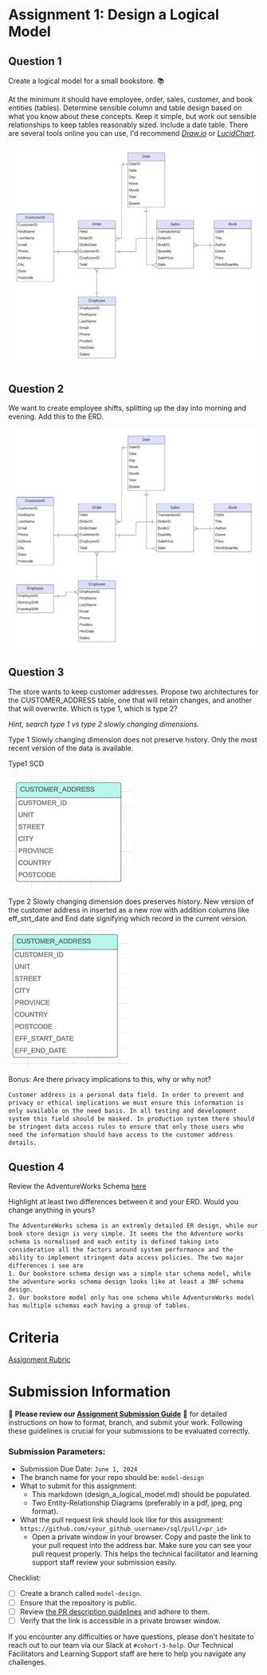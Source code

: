 # Assignment 1: Design a Logical Model

## Question 1
Create a logical model for a small bookstore. 📚

At the minimum it should have employee, order, sales, customer, and book entities (tables). Determine sensible column and table design based on what you know about these concepts. Keep it simple, but work out sensible relationships to keep tables reasonably sized. Include a date table. There are several tools online you can use, I'd recommend [_Draw.io_](https://www.drawio.com/) or [_LucidChart_](https://www.lucidchart.com/pages/).



![Logical_ERD_Q1](..\03_homework\bookStoreLogical1.jpeg)

## Question 2
We want to create employee shifts, splitting up the day into morning and evening. Add this to the ERD.


![Logical_ERD_Q2](..\03_homework\bookStoreLogical2.jpeg)

## Question 3
The store wants to keep customer addresses. Propose two architectures for the CUSTOMER_ADDRESS table, one that will retain changes, and another that will overwrite. Which is type 1, which is type 2?

_Hint, search type 1 vs type 2 slowly changing dimensions._

Type 1 Slowly changing dimension does not preserve history. Only the most recent version of the data is available.

Type1 SCD  

![Type1-Slowly_changing_dim](..\03_homework\CUSTOMER_ADDRESS_TYPE1.png)

Type 2 Slowly changing dimension does preserves history. New version of the customer address in inserted as a new row with addition columns like eff_strt_date and End date signifying which record in the current version.  

![Type2-Slowly_changing_dim](..\03_homework\CUSTOMER_ADDRESS_TYPE2.png)

Bonus: Are there privacy implications to this, why or why not?
```
Customer address is a personal data field. In order to prevent and privacy or ethical implications we must ensure this information is only available on the need basis. In all testing and development system this field should be masked. In production system there should be stringent data access rules to ensure that only those users who need the information should have access to the customer address details. 
```

## Question 4
Review the AdventureWorks Schema [here](https://i.stack.imgur.com/LMu4W.gif)

Highlight at least two differences between it and your ERD. Would you change anything in yours?
```
The AdventureWorks schema is an extremly detailed ER design, while our book store design is very simple. It seems the the Adventure works schema is normalised and each entity is defined taking into consideration all the factors around system performance and the ability to implement stringent data access policies. The two major differences i see are 
1. Our bookstore schema design was a simple star schema model, while the adventure works schema design looks like at least a 3NF schema design.  
2. Our bookstore model only has one schema while AdventureWorks model has multiple schemas each having a group of tables. 
```

# Criteria

[Assignment Rubric](./assignment_rubric.md)

# Submission Information

🚨 **Please review our [Assignment Submission Guide](https://github.com/UofT-DSI/onboarding/blob/main/onboarding_documents/submissions.md)** 🚨 for detailed instructions on how to format, branch, and submit your work. Following these guidelines is crucial for your submissions to be evaluated correctly.

### Submission Parameters:
* Submission Due Date: `June 1, 2024`
* The branch name for your repo should be: `model-design`
* What to submit for this assignment:
    * This markdown (design_a_logical_model.md) should be populated.
    * Two Entity-Relationship Diagrams (preferably in a pdf, jpeg, png format).
* What the pull request link should look like for this assignment: `https://github.com/<your_github_username>/sql/pull/<pr_id>`
    * Open a private window in your browser. Copy and paste the link to your pull request into the address bar. Make sure you can see your pull request properly. This helps the technical facilitator and learning support staff review your submission easily.

Checklist:
- [ ] Create a branch called `model-design`.
- [ ] Ensure that the repository is public.
- [ ] Review [the PR description guidelines](https://github.com/UofT-DSI/onboarding/blob/main/onboarding_documents/submissions.md#guidelines-for-pull-request-descriptions) and adhere to them.
- [ ] Verify that the link is accessible in a private browser window.

If you encounter any difficulties or have questions, please don't hesitate to reach out to our team via our Slack at `#cohort-3-help`. Our Technical Facilitators and Learning Support staff are here to help you navigate any challenges.
